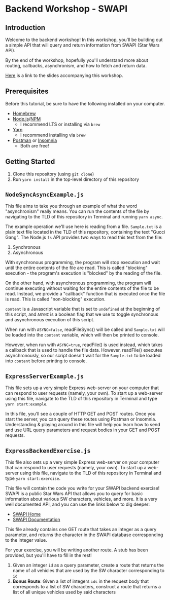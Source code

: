 # Backend Workshop - SWAPI

## Introduction
Welcome to the backend workshop! In this workshop, you'll be building out a
simple API that will query and return information from SWAPI (Star Wars API).

By the end of the workshop, hopefully you'll understand more about routing,
callbacks, asynchronism, and how to fetch and return data.

[Here](https://docs.google.com/presentation/d/1fmSMk9HNawVkeOOZpyVWI0jSdpABnYygmX3LPFENl_M/edit?usp=sharing) is a link to the slides accompanying this workshop.

## Prerequisites
Before this tutorial, be sure to have the following installed on your computer.

* [Homebrew](https://brew.sh/)
* [Node.js](https://nodejs.org/en/)/[NPM](https://www.npmjs.com/)
  * I recommend LTS or installing via `brew`
* [Yarn](https://yarnpkg.com/lang/en/docs/install/#mac-stable)
  * I recommend installing via `brew`
* [Postman](https://www.getpostman.com/) or [Insomnia](https://insomnia.rest/)
  * Both are free!

## Getting Started
1. Clone this repository (using `git clone`)
2. Run `yarn install` in the top-level directory of this repository

## `NodeSyncAsyncExample.js`
This file aims to take you through an example of what the word "asynchronism"
really means. You can run the contents of the file by navigating to the TLD of
this repository in Terminal and running `yarn async`.

The example operation we'll use here is reading from a file. `Sample.txt` is a
plain text file located in the TLD of this repository, containing the text "Gucci Gang". The Node.js `fs` API provides two ways to read this text from the file:
1. Synchronous
2. Asynchronous

With synchronous programming, the program will stop execution and wait until
the entire contents of the file are read. This is called "blocking" execution -
the program's execution is "blocked" by the reading of the file.

On the other hand, with asynchronous programming, the program will continue
executing without waiting for the entire contents of the file to be read. Instead, we provide a "callback" function that is executed once the file is read. This
is called "non-blocking" execution.

`content` is a Javascript variable that is set to `undefined` at the beginning
of this script, and `ASYNC` is a boolean flag that we use to toggle synchronous
and asynchronous execution of this script.

When run with `ASYNC=false`, readFileSync() will be called and `Sample.txt` will be loaded into the `content` variable, which will then be printed to console.

 However, when run with `ASYNC=true`, readFile() is used instead, which takes a callback that is used to handle the file data. However, readFile() executes asynchronously, so our script doesn't wait for the `Sample.txt` to be loaded into `content` before printing to console.

## `ExpressServerExample.js`
This file sets up a very simple Express web-server on your computer that can respond to user requests (namely, your own). To start up a web-server using this file, navigate to the TLD of this repository in Terminal and type `yarn start:example`.

In this file, you'll see a couple of HTTP GET and POST routes. Once you start
the server, you can query these routes using Postman or Insomnia. Understanding & playing around in this file will help you learn how to send and use URL query parameters and request bodies in your GET and POST requests.

## `ExpressBackendExercise.js`
This file also sets up a very simple Express web-server on your computer that can
respond to user requests (namely, your own). To start up a web-server using this file, navigate to the TLD of this repository in Terminal and type `yarn start:exercise`.

This file will contain the code you write for your SWAPI backend exercise! SWAPI
is a public Star Wars API that allows you to query for basic information about
various SW characters, vehicles, and more. It is a very well documented API, and
you can use the links below to dig deeper:
* [SWAPI Home](https://swapi.co/)
* [SWAPI Documentation](https://swapi.co/documentation)

This file already contains one GET route that takes an integer as a query parameter, and returns the character in the SWAPI database corresponding to the integer value.

For your exercise, you will be writing another route. A stub has been provided,
but you'll have to fill in the rest!

1. Given an integer `id` as a query parameter, create a route that returns the name of all vehicles that are used by the SW character corresponding to `id`
2. **Bonus Route**: Given a list of integers `ids` in the request body that corresponds to a list of SW characters, construct a route that returns a list of all unique vehicles
used by said characters
